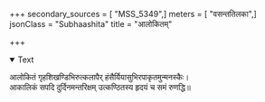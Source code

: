 +++
secondary_sources = [ "MSS_5349",]
meters = [ "वसन्ततिलका",]
jsonClass = "Subhaashita"
title = "आलोकितम्"

+++

<details open><summary>Text</summary>

आलोकितं गृहशिखण्डिभिरुत्कलापैर् हंसैर्यियासुभिरपाकृतमुन्मनस्कैः।  
आकालिकं सपदि दुर्दिनमन्तरिक्षम् उत्कण्ठितस्य हृदयं च समं रुणद्धि॥
</details>
